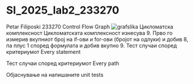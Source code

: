 # SI_2025_lab2_233270
Petar Filiposki 233270
Control Flow Graph
![grafslika](https://github.com/user-attachments/assets/a35f4131-da32-48ee-9988-67933e47c2ed)
Цикломатска комплексност
Цикломатската комплексност изнесува 9. Прво го измерив вкупниот број на if-ови и for-ови (бројот на одлуки) и добив 8, па плус 1 според формулата и добив вкупно 9.
Тест случаи според критериумот Every statement

Тест случаи според критериумот Every path

Објаснување на напишаните unit tests
